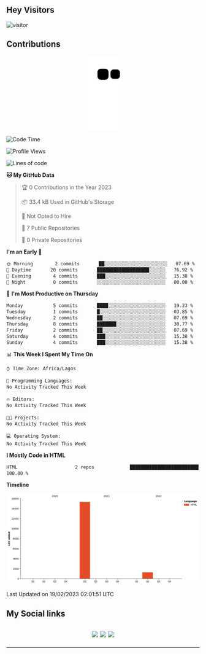 ## Hey Visitors
![visitor](https://profile-counter.glitch.me/akum2/count.svg)

## Contributions
<p align="center">
  <img src="https://raw.githubusercontent.com/akum2/akum2/output/github-contribution-grid-snake.svg" />
</p>

<!--START_SECTION:waka-->
![Code Time](http://img.shields.io/badge/Code%20Time-34%20hrs%2022%20mins-blue)

![Profile Views](http://img.shields.io/badge/Profile%20Views-0-blue)

![Lines of code](https://img.shields.io/badge/From%20Hello%20World%20I%27ve%20Written-17%20Thousand%20lines%20of%20code-blue)

**🐱 My GitHub Data** 

> 🏆 0 Contributions in the Year 2023
 > 
> 📦 33.4 kB Used in GitHub's Storage 
 > 
> 🚫 Not Opted to Hire
 > 
> 📜 7 Public Repositories 
 > 
> 🔑 0 Private Repositories  
 > 
**I'm an Early 🐤** 

```text
🌞 Morning        2 commits       ██░░░░░░░░░░░░░░░░░░░░░░░   07.69 % 
🌆 Daytime       20 commits       ███████████████████░░░░░░   76.92 % 
🌃 Evening        4 commits       ███░░░░░░░░░░░░░░░░░░░░░░   15.38 % 
🌙 Night          0 commits       ░░░░░░░░░░░░░░░░░░░░░░░░░   00.00 % 

```
📅 **I'm Most Productive on Thursday** 

```text
Monday           5 commits       ████░░░░░░░░░░░░░░░░░░░░░   19.23 % 
Tuesday          1 commits       █░░░░░░░░░░░░░░░░░░░░░░░░   03.85 % 
Wednesday        2 commits       ██░░░░░░░░░░░░░░░░░░░░░░░   07.69 % 
Thursday         8 commits       ███████░░░░░░░░░░░░░░░░░░   30.77 % 
Friday           2 commits       ██░░░░░░░░░░░░░░░░░░░░░░░   07.69 % 
Saturday         4 commits       ███░░░░░░░░░░░░░░░░░░░░░░   15.38 % 
Sunday           4 commits       ███░░░░░░░░░░░░░░░░░░░░░░   15.38 % 

```


📊 **This Week I Spent My Time On** 

```text
⌚︎ Time Zone: Africa/Lagos

💬 Programming Languages: 
No Activity Tracked This Week

🔥 Editors: 
No Activity Tracked This Week

🐱‍💻 Projects: 
No Activity Tracked This Week

💻 Operating System: 
No Activity Tracked This Week

```

**I Mostly Code in HTML** 

```text
HTML                     2 repos             █████████████████████████   100.00 % 

```


**Timeline**

![Chart not found](https://raw.githubusercontent.com/akum2/akum2/main/charts/bar_graph.png) 


 Last Updated on 19/02/2023 02:01:51 UTC
<!--END_SECTION:waka-->

<h2>My Social links <h2>
<p align="center">
  <a href="https://twitter.com/Okobiona"><img src="https://img.shields.io/badge/twitter-%231DA1F2.svg?style=for-the-badge&logo=Twitter&logoColor=white"></a>
  <a href="https://www.linkedin.com/in/okobi-neris-akum-681bb4199"><img src="https://img.shields.io/badge/linkedin-%230077B5.svg?style=for-the-badge&logo=linkedin&logoColor=white"></a>
  <a href="https://instagram.com/Okobiona"><img src="https://img.shields.io/badge/instagram-%23E4405F.svg?style=for-the-badge&logo=Instagram&logoColor=white"></a>
</p>
<hr>
